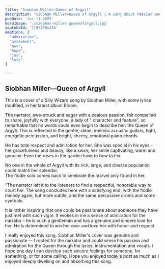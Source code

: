 ```yaml
---
title: "Siobhan Miller—Queen of Argyll"
description: "Siobhan Miller—Queen of Argyll | A song about Passion and Love"
pubDate: 'Jun 13 2025'
heroImage: './siobhan-miller-queenofargyll.jpg'
youtubeId: '7j8YZF0xZ3A'
emotions: [
  "admiration",
  "amazement",
  "awe",
  "hope",
  "joy",
  "love"
]

---
```


## Siobhan Miller—Queen of Argyll

This is a cover of a Silly Wizard song by Siobhan Miller, with some lyrics modified, in her latest
album Bloom.

The narrator, awe-struck and eager with a zealous passion, felt compelled to share, joyfully with everyone, a lady of "
character and feature", so remarkable that no words could even begin to describe her: the Queen of Argyll. This is
reflected in the gentle, clean, melodic acoustic guitars, tight, energetic percussion, and bright, cheery, emotional
piano chords.

He has total respect and admiration for her. She was special in his eyes - her gracefulness and beauty, like a swan; her
smile captivating, warm and
genuine. Even the roses in the garden have to bow to her.

No one in the whole of Argyll with its rich, large, and diverse population could match her splendor.  
The fiddle solo comes back to celebrate the marvel only found in her.

“The narrator left it to the listeners to find a respectful, honorable way to court her. The song concludes here with a
satisfying end, with the fiddle melody again,
but more subtle, and the same percussive drums and some cymbals.

It is rather inspiring that one could be passionate about someone they have just met with such vigor. It evokes in me a
sense of admiration for the narrator – he is such a gentleman and has a genuine and sincere love for her. He is
determined to win her over and love her with honor and respect.

I really enjoyed this song. Siobhan Miller's cover was genuine and passionate — I rooted for the narrator and could
sense his passion and admiration for the Queen through the lyrics, instrumentation and vocals. I hope one day I can
develop such sincere feelings for someone, for something, or for some calling. Hope you enjoyed today's post as much as
I enjoyed deeply dwelling on and absorbing this song.

